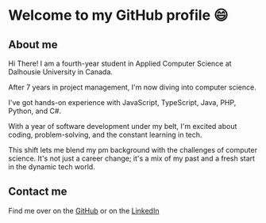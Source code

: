 # Welcome to my GitHub profile :smile:

## About me

Hi There! I am a fourth-year student in Applied Computer Science at Dalhousie University in Canada.

After 7 years in project management, I'm now diving into computer science.

I've got hands-on experience with JavaScript, TypeScript, Java, PHP, Python, and C#. 

With a year of software development under my belt, I'm excited about coding, problem-solving, and the constant learning in tech. 

This shift lets me blend my pm background with the challenges of computer science. It's not just a career change; it's a mix of my past and a fresh start in the dynamic tech world.

## Contact me
Find me over on the [GitHub](https://github.com/sherryren1020) or on the [LinkedIn](https://www.linkedin.com/in/shuwei-ren/)

